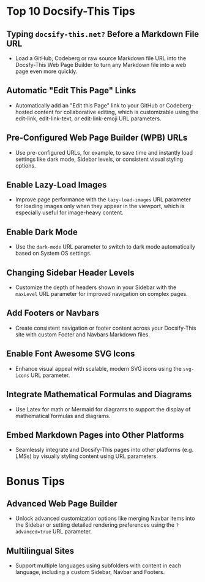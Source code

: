 # Top 10 Docsify-This Tips

## Typing `docsify-this.net?` Before a Markdown File URL

- Load a GitHub, Codeberg or raw source Markdown file URL into the Docsfy-This Web Page Builder to turn any Markdown file into a web page even more quickly.

## Automatic "Edit This Page" Links

- Automatically add an "Edit this Page" link to your GitHub or Codeberg-hosted content for collaborative editing, which is customizable using the edit-link, edit-link-text, or edit-link-emoji URL parameters.

## Pre-Configured Web Page Builder (WPB) URLs

- Use pre-configured URLs, for example, to save time and instantly load settings like dark mode, Sidebar levels, or consistent visual styling options.

## Enable Lazy-Load Images

- Improve page performance with the `lazy-load-images` URL parameter for loading images only when they appear in the viewport, which is especially useful for image-heavy content.

## Enable Dark Mode

- Use the `dark-mode` URL parameter to switch to dark mode automatically based on System OS settings.

## Changing Sidebar Header Levels

- Customize the depth of headers shown in your Sidebar with the `maxLevel` URL parameter for improved navigation on complex pages.

## Add Footers or Navbars

- Create consistent navigation or footer content across your Docsify-This site with custom Footer and Navbars Markdown files.

## Enable Font Awesome SVG Icons

- Enhance visual appeal with scalable, modern SVG icons using the `svg-icons` URL parameter.

## Integrate Mathematical Formulas and Diagrams

- Use Latex for math or Mermaid for diagrams to support the display of mathematical formulas and diagrams.

## Embed Markdown Pages into Other Platforms

- Seamlessly integrate and Docsify-This pages into other platforms (e.g. LMSs) by visually styling content using URL parameters.

# Bonus Tips

## Advanced Web Page Builder

- Unlock advanced customization options like merging Navbar items into the Sidebar or setting detailed rendering preferences using the `?advanced=true` URL parameter.

## Multilingual Sites

- Support multiple languages using subfolders with content in each language, including a custom Sidebar, Navbar and Footers.
